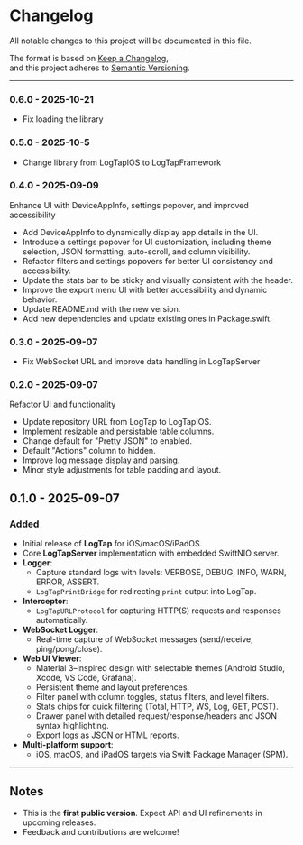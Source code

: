 # Changelog

All notable changes to this project will be documented in this file.

The format is based on [Keep a Changelog](https://keepachangelog.com/en/1.1.0/),  
and this project adheres to [Semantic Versioning](https://semver.org/spec/v2.0.0.html).

---

### 0.6.0 - 2025-10-21
- Fix loading the library

### 0.5.0 - 2025-10-5
- Change library from LogTapIOS to LogTapFramework

### 0.4.0 - 2025-09-09

Enhance UI with DeviceAppInfo, settings popover, and improved accessibility

- Add DeviceAppInfo to dynamically display app details in the UI.
- Introduce a settings popover for UI customization, including theme selection, JSON formatting, auto-scroll, and column visibility.
- Refactor filters and settings popovers for better UI consistency and accessibility.
- Update the stats bar to be sticky and visually consistent with the header.
- Improve the export menu UI with better accessibility and dynamic behavior.
- Update README.md with the new version.
- Add new dependencies and update existing ones in Package.swift.

### 0.3.0 - 2025-09-07

- Fix WebSocket URL and improve data handling in LogTapServer

### 0.2.0 - 2025-09-07
Refactor UI and functionality

- Update repository URL from LogTap to LogTapIOS.
- Implement resizable and persistable table columns.
- Change default for "Pretty JSON" to enabled.
- Default "Actions" column to hidden.
- Improve log message display and parsing.
- Minor style adjustments for table padding and layout.

## 0.1.0 - 2025-09-07
### Added
- Initial release of **LogTap** for iOS/macOS/iPadOS.
- Core **LogTapServer** implementation with embedded SwiftNIO server.
- **Logger**:
  - Capture standard logs with levels: VERBOSE, DEBUG, INFO, WARN, ERROR, ASSERT.
  - `LogTapPrintBridge` for redirecting `print` output into LogTap.
- **Interceptor**:
  - `LogTapURLProtocol` for capturing HTTP(S) requests and responses automatically.
- **WebSocket Logger**:
  - Real-time capture of WebSocket messages (send/receive, ping/pong/close).
- **Web UI Viewer**:
  - Material 3–inspired design with selectable themes (Android Studio, Xcode, VS Code, Grafana).
  - Persistent theme and layout preferences.
  - Filter panel with column toggles, status filters, and level filters.
  - Stats chips for quick filtering (Total, HTTP, WS, Log, GET, POST).
  - Drawer panel with detailed request/response/headers and JSON syntax highlighting.
  - Export logs as JSON or HTML reports.
- **Multi-platform support**:
  - iOS, macOS, and iPadOS targets via Swift Package Manager (SPM).

---

## Notes
- This is the **first public version**. Expect API and UI refinements in upcoming releases.
- Feedback and contributions are welcome!
